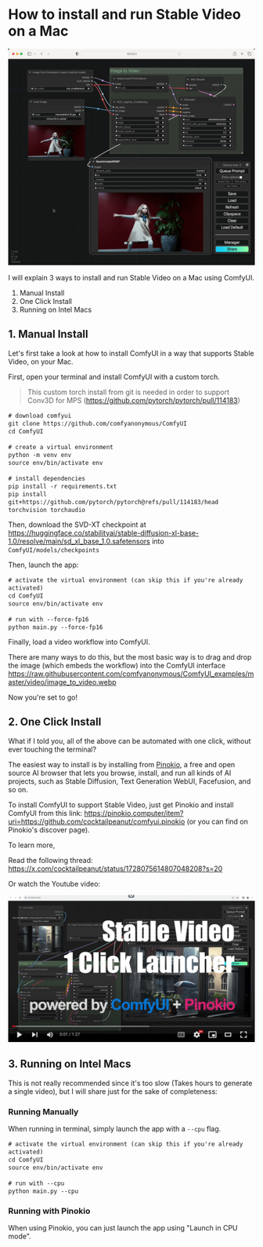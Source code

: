 # How to install and run Stable Video on a Mac

![comfymac.gif](comfymac.gif)

I will explain 3 ways to install and run Stable Video on a Mac using ComfyUI.

1. Manual Install
2. One Click Install
3. Running on Intel Macs

## 1. Manual Install

Let's first take a look at how to install ComfyUI in a way that supports Stable Video, on your Mac.

First, open your terminal and install ComfyUI with a custom torch.

> This custom torch install from git is needed in order to support Conv3D for MPS (https://github.com/pytorch/pytorch/pull/114183)

```
# download comfyui
git clone https://github.com/comfyanonymous/ComfyUI
cd ComfyUI

# create a virtual environment
python -m venv env
source env/bin/activate env

# install dependencies
pip install -r requirements.txt
pip install git+https://github.com/pytorch/pytorch@refs/pull/114183/head torchvision torchaudio
```

Then, download the SVD-XT checkpoint at https://huggingface.co/stabilityai/stable-diffusion-xl-base-1.0/resolve/main/sd_xl_base_1.0.safetensors into `ComfyUI/models/checkpoints`

Then, launch the app:

```
# activate the virtual environment (can skip this if you're already activated)
cd ComfyUI
source env/bin/activate env

# run with --force-fp16
python main.py --force-fp16
```

Finally, load a video workflow into ComfyUI.

There are many ways to do this, but the most basic way is to drag and drop the image (which embeds the workflow) into the ComfyUI interface https://raw.githubusercontent.com/comfyanonymous/ComfyUI_examples/master/video/image_to_video.webp

Now you're set to go!

## 2. One Click Install

What if I told you, all of the above can be automated with one click, without ever touching the terminal?

The easiest way to install is by installing from [Pinokio](https://pinokio.computer), a free and open source AI browser that lets you browse, install, and run all kinds of AI projects, such as Stable Diffusion, Text Generation WebUI, Facefusion, and so on.

To install ComfyUI to support Stable Video, just get Pinokio and install ComfyUI from this link: https://pinokio.computer/item?uri=https://github.com/cocktailpeanut/comfyui.pinokio (or you can find on Pinokio's discover page).

To learn more,

Read the following thread: https://x.com/cocktailpeanut/status/1728075614807048208?s=20

Or watch the Youtube video:

[![Youtube](youtube.png)](https://www.youtube.com/watch?v=37_DzIG0Ows)


## 3. Running on Intel Macs

This is not really recommended since it's too slow (Takes hours to generate a single video), but I will share just for the sake of completeness:

### Running Manually

When running in terminal, simply launch the app with a `--cpu` flag.

```
# activate the virtual environment (can skip this if you're already activated)
cd ComfyUI
source env/bin/activate env

# run with --cpu
python main.py --cpu
```

### Running with Pinokio

When using Pinokio, you can just launch the app using "Launch in CPU mode".
